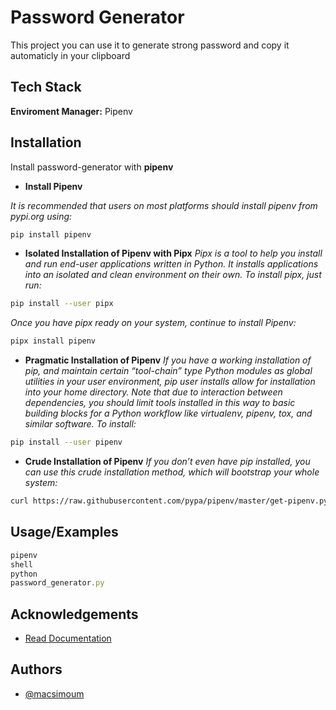 # Password Generator

This project you can use it to generate strong password and copy it automaticly in your clipboard

## Tech Stack

**Enviroment Manager:** Pipenv

## Installation

Install password-generator with **pipenv**

- **Install Pipenv**

_It is recommended that users on most platforms should install pipenv from pypi.org using:_

```bash
pip install pipenv
```

- **Isolated Installation of Pipenv with Pipx**
  _Pipx is a tool to help you install and run end-user applications written in Python. It installs applications into an
  isolated and clean environment on their own. To install pipx, just run:_

```bash
pip install --user pipx
```

_Once you have pipx ready on your system, continue to install Pipenv:_

```bash
pipx install pipenv
```

- **Pragmatic Installation of Pipenv**
  _If you have a working installation of pip, and maintain certain “tool-chain” type Python modules as global utilities
  in your user environment, pip user installs allow for installation into your home directory. Note that due to
  interaction between dependencies, you should limit tools installed in this way to basic building blocks for a Python
  workflow like virtualenv, pipenv, tox, and similar software.
  To install:_

```bash
pip install --user pipenv
```

- **Crude Installation of Pipenv**
  _If you don’t even have pip installed, you can use this crude installation method, which will bootstrap your whole
  system:_

```bash
curl https://raw.githubusercontent.com/pypa/pipenv/master/get-pipenv.py | python
```

## Usage/Examples

```javascript
pipenv
shell
python
password_generator.py
```

## Acknowledgements

- [Read Documentation](https://github.com/macsimoum/password-generator/blob/main/README.md)

## Authors

- [@macsimoum](https://www.github.com/macsimoum)

